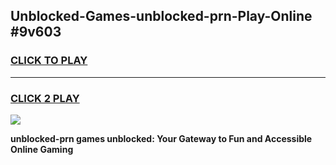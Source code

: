 
## Unblocked-Games-unblocked-prn-Play-Online #9v603
<h3>
<a href="https://news.freeplayer.one?title=unblocked-prn&ref=3">CLICK TO PLAY</a></h3>
<hr>

<h3>
<a href="https://news.freeplayer.one?title=unblocked-prn&ref=3">CLICK 2 PLAY</a>
  
</h3>

<a href="https://news.freeplayer.one?title=unblocked-prn&ref=3"><img src="https://clearcache.store/games.png"></a>


**unblocked-prn games unblocked: Your Gateway to Fun and Accessible Online Gaming**
